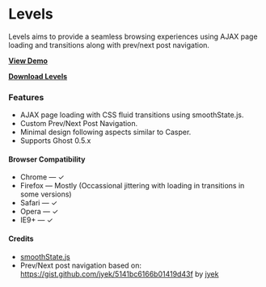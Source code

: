 # Levels

Levels aims to provide a seamless browsing experiences using AJAX page loading and transitions along with prev/next post navigation.

**[View Demo](http://manugill.github.io/levels/)**

**[Download Levels](https://github.com/manugill/levels/archive/master.zip)**

### Features

* AJAX page loading with CSS fluid transitions using smoothState.js.
* Custom Prev/Next Post Navigation.
* Minimal design following aspects similar to Casper.
* Supports Ghost 0.5.x

#### Browser Compatibility

* Chrome &mdash; ✓
* Firefox &mdash; Mostly (Occassional jittering with loading in transitions in some versions)
* Safari &mdash; ✓
* Opera &mdash; ✓
* IE9+ &mdash; ✓

#### Credits

* [smoothState.js](https://github.com/weblinc/jquery.smoothState.js)
* Prev/Next post navigation based on: https://gist.github.com/jyek/5141bc6166b01419d43f by [jyek](https://github.com/jyek)